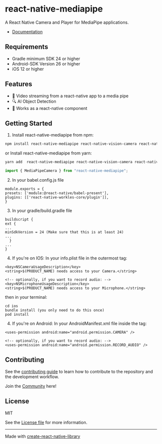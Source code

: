 # react-native-mediapipe

A React Native Camera and Player for MediaPipe applications.

* [Documentation](https://cdiddy77.github.io/react-native-mediapipe/)

## Requirements
* Gradle minimum SDK 24 or higher
* Android-SDK Version 26 or higher
* iOS 12 or higher

## Features
* 🎥 Video streaming from a react-native app to a media pipe
* 🔍 AI Object Detection
* 🧩 Works as a react-native component

## Getting Started

1) Install react-native-mediapipe from npm:
```sh
npm install react-native-mediapipe react-native-vision-camera react-native-worklets-core
```
or Install react-native-mediapipe from yarn:
```sh
yarn add  react-native-mediapipe react-native-vision-camera react-native-worklets-core
```

```js
import { MediaPipeCamera } from "react-native-mediapipe";
```

2) In your babel.config.js file
```
module.exports = {
presets: ['module:@react-native/babel-present'],
plugins: [['react-native-workles-core/plugin']],
}
```

3) In your gradle/build.gradle file
```
buildscript {
ext {
...
minSdkVersion = 24 (Make sure that this is at least 24)
...
  }
...
}
```
4) If you're on IOS:
In your info.plist file in the outermost <dict> tag:
```
<key>NSCameraUsageDescription</key>
<string>$(PRODUCT_NAME) needs access to your Camera.</string>

<!-- optionally, if you want to record audio: -->
<key>NSMicrophoneUsageDescription</key>
<string>$(PRODUCT_NAME) needs access to your Microphone.</string>
```
then in your terminal:
```
cd ios
bundle install (you only need to do this once)
pod install
```


4) If you're on Android:
In your AndroidManifest.xml file inside the <manifest> tag:
```
<uses-permission android:name="android.permission.CAMERA" />

<!-- optionally, if you want to record audio: -->
<uses-permission android:name="android.permission.RECORD_AUDIO" />
```


## Contributing

See the [contributing guide](CONTRIBUTING.md) to learn how to contribute to the repository and the development workflow.

Join the [Community](https://discord.gg/ApuAzVnAaX) here! 

## License

MIT

See the [License file](LICENSE) for more information.

---

Made with [create-react-native-library](https://github.com/callstack/react-native-builder-bob)
